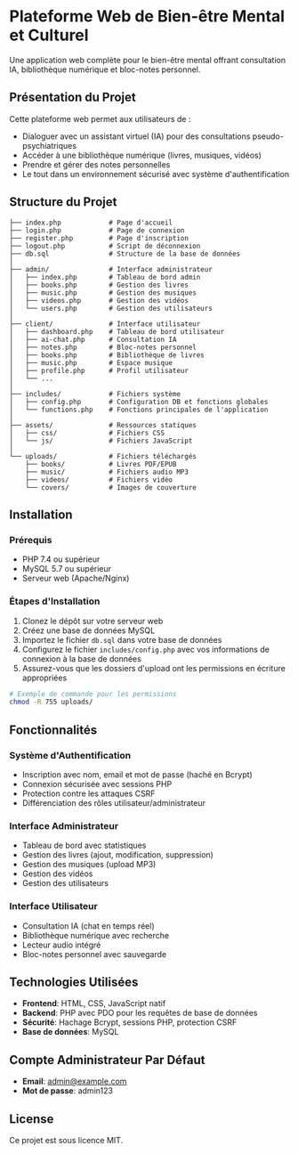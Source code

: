 # Plateforme Web de Bien-être Mental et Culturel

Une application web complète pour le bien-être mental offrant consultation IA, bibliothèque numérique et bloc-notes personnel.

## Présentation du Projet

Cette plateforme web permet aux utilisateurs de :
- Dialoguer avec un assistant virtuel (IA) pour des consultations pseudo-psychiatriques
- Accéder à une bibliothèque numérique (livres, musiques, vidéos)
- Prendre et gérer des notes personnelles
- Le tout dans un environnement sécurisé avec système d'authentification

## Structure du Projet

```
├── index.php            # Page d'accueil
├── login.php            # Page de connexion
├── register.php         # Page d'inscription
├── logout.php           # Script de déconnexion
├── db.sql               # Structure de la base de données
│
├── admin/               # Interface administrateur
│   ├── index.php        # Tableau de bord admin
│   ├── books.php        # Gestion des livres
│   ├── music.php        # Gestion des musiques
│   ├── videos.php       # Gestion des vidéos
│   └── users.php        # Gestion des utilisateurs
│
├── client/              # Interface utilisateur
│   ├── dashboard.php    # Tableau de bord utilisateur
│   ├── ai-chat.php      # Consultation IA
│   ├── notes.php        # Bloc-notes personnel
│   ├── books.php        # Bibliothèque de livres
│   ├── music.php        # Espace musique
│   ├── profile.php      # Profil utilisateur
│   └── ...
│
├── includes/            # Fichiers système
│   ├── config.php       # Configuration DB et fonctions globales
│   └── functions.php    # Fonctions principales de l'application
│
├── assets/              # Ressources statiques
│   ├── css/             # Fichiers CSS
│   └── js/              # Fichiers JavaScript
│
└── uploads/             # Fichiers téléchargés
    ├── books/           # Livres PDF/EPUB
    ├── music/           # Fichiers audio MP3
    ├── videos/          # Fichiers vidéo
    └── covers/          # Images de couverture
```

## Installation

### Prérequis
- PHP 7.4 ou supérieur
- MySQL 5.7 ou supérieur
- Serveur web (Apache/Nginx)

### Étapes d'Installation
1. Clonez le dépôt sur votre serveur web
2. Créez une base de données MySQL
3. Importez le fichier `db.sql` dans votre base de données
4. Configurez le fichier `includes/config.php` avec vos informations de connexion à la base de données
5. Assurez-vous que les dossiers d'upload ont les permissions en écriture appropriées

```bash
# Exemple de commande pour les permissions
chmod -R 755 uploads/
```

## Fonctionnalités

### Système d'Authentification
- Inscription avec nom, email et mot de passe (haché en Bcrypt)
- Connexion sécurisée avec sessions PHP
- Protection contre les attaques CSRF
- Différenciation des rôles utilisateur/administrateur

### Interface Administrateur
- Tableau de bord avec statistiques
- Gestion des livres (ajout, modification, suppression)
- Gestion des musiques (upload MP3)
- Gestion des vidéos
- Gestion des utilisateurs

### Interface Utilisateur
- Consultation IA (chat en temps réel)
- Bibliothèque numérique avec recherche
- Lecteur audio intégré
- Bloc-notes personnel avec sauvegarde

## Technologies Utilisées
- **Frontend**: HTML, CSS, JavaScript natif
- **Backend**: PHP avec PDO pour les requêtes de base de données
- **Sécurité**: Hachage Bcrypt, sessions PHP, protection CSRF
- **Base de données**: MySQL

## Compte Administrateur Par Défaut
- **Email**: admin@example.com
- **Mot de passe**: admin123

## License
Ce projet est sous licence MIT.